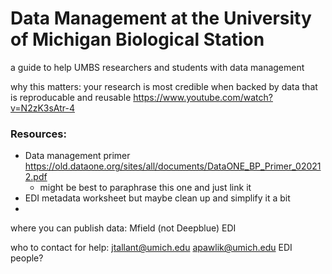 # Data Management at the University of Michigan Biological Station
a guide to help UMBS researchers and students with data management

why this matters: 
your research is most credible when backed by data that is reproducable and reusable
https://www.youtube.com/watch?v=N2zK3sAtr-4

### Resources:
- Data management primer https://old.dataone.org/sites/all/documents/DataONE_BP_Primer_020212.pdf
  - might be best to paraphrase this one and just link it
- EDI metadata worksheet but maybe clean up and simplify it a bit
- 

where you can publish data:
Mfield (not Deepblue)
EDI

who to contact for help:
jtallant@umich.edu
apawlik@umich.edu
EDI people?
